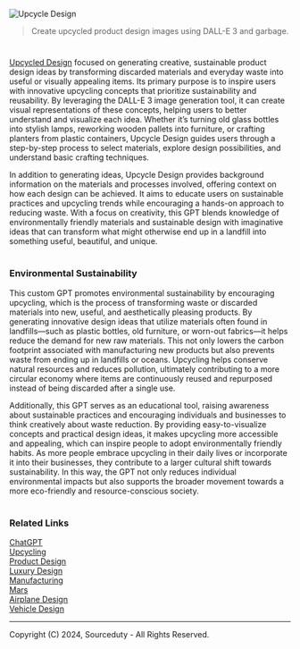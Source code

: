 ![Upcycle Design](https://github.com/user-attachments/assets/10088967-4c7d-466b-845c-d48b54905039)

> Create upcycled product design images using DALL-E 3 and garbage.

#

[Upcycled Design](https://chatgpt.com/g/g-u9gqJMQTT-upcycle-design) focused on generating creative, sustainable product design ideas by transforming discarded materials and everyday waste into useful or visually appealing items. Its primary purpose is to inspire users with innovative upcycling concepts that prioritize sustainability and reusability. By leveraging the DALL-E 3 image generation tool, it can create visual representations of these concepts, helping users to better understand and visualize each idea. Whether it’s turning old glass bottles into stylish lamps, reworking wooden pallets into furniture, or crafting planters from plastic containers, Upcycle Design guides users through a step-by-step process to select materials, explore design possibilities, and understand basic crafting techniques.

In addition to generating ideas, Upcycle Design provides background information on the materials and processes involved, offering context on how each design can be achieved. It aims to educate users on sustainable practices and upcycling trends while encouraging a hands-on approach to reducing waste. With a focus on creativity, this GPT blends knowledge of environmentally friendly materials and sustainable design with imaginative ideas that can transform what might otherwise end up in a landfill into something useful, beautiful, and unique.

#
### Environmental Sustainability

This custom GPT promotes environmental sustainability by encouraging upcycling, which is the process of transforming waste or discarded materials into new, useful, and aesthetically pleasing products. By generating innovative design ideas that utilize materials often found in landfills—such as plastic bottles, old furniture, or worn-out fabrics—it helps reduce the demand for new raw materials. This not only lowers the carbon footprint associated with manufacturing new products but also prevents waste from ending up in landfills or oceans. Upcycling helps conserve natural resources and reduces pollution, ultimately contributing to a more circular economy where items are continuously reused and repurposed instead of being discarded after a single use.

Additionally, this GPT serves as an educational tool, raising awareness about sustainable practices and encouraging individuals and businesses to think creatively about waste reduction. By providing easy-to-visualize concepts and practical design ideas, it makes upcycling more accessible and appealing, which can inspire people to adopt environmentally friendly habits. As more people embrace upcycling in their daily lives or incorporate it into their businesses, they contribute to a larger cultural shift towards sustainability. In this way, the GPT not only reduces individual environmental impacts but also supports the broader movement towards a more eco-friendly and resource-conscious society.

#
### Related Links

[ChatGPT](https://github.com/sourceduty/ChatGPT)
<br>
[Upcycling](https://github.com/sourceduty/Upcycling)
<br>
[Product Design](https://github.com/sourceduty/Product_Design)
<br>
[Luxury Design](https://github.com/sourceduty/Luxury_Design)
<br>
[Manufacturing](https://github.com/sourceduty/Manufacturing)
<br>
[Mars](https://github.com/sourceduty/Mars)
<br>
[Airplane Design](https://github.com/sourceduty/Airplane_Design)
<br>
[Vehicle Design](https://github.com/sourceduty/Vehicle_Design)

***
Copyright (C) 2024, Sourceduty - All Rights Reserved.
